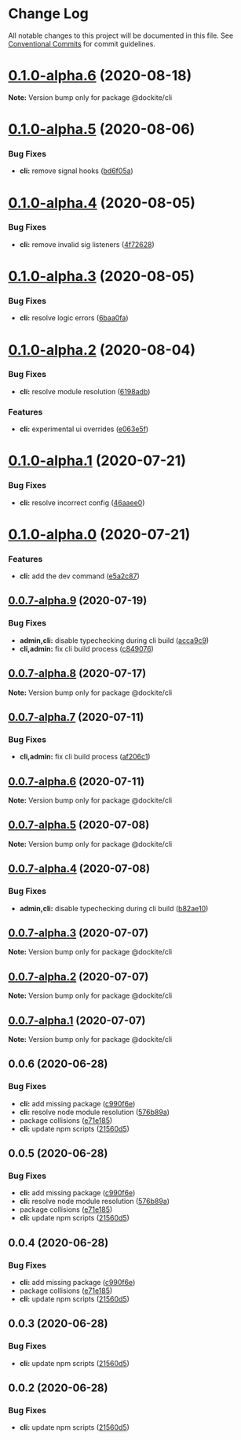# Change Log

All notable changes to this project will be documented in this file.
See [Conventional Commits](https://conventionalcommits.org) for commit guidelines.

# [0.1.0-alpha.6](https://github.com/dockite/dockite/compare/@dockite/cli@0.1.0-alpha.5...@dockite/cli@0.1.0-alpha.6) (2020-08-18)

**Note:** Version bump only for package @dockite/cli





# [0.1.0-alpha.5](https://github.com/dockite/dockite/compare/@dockite/cli@0.1.0-alpha.4...@dockite/cli@0.1.0-alpha.5) (2020-08-06)


### Bug Fixes

* **cli:** remove signal hooks ([bd6f05a](https://github.com/dockite/dockite/commit/bd6f05a77e3d2b2ce0b26491b31f8af483672a80))





# [0.1.0-alpha.4](https://github.com/dockite/dockite/compare/@dockite/cli@0.1.0-alpha.3...@dockite/cli@0.1.0-alpha.4) (2020-08-05)


### Bug Fixes

* **cli:** remove invalid sig listeners ([4f72628](https://github.com/dockite/dockite/commit/4f72628ced3ad3119649865189cb634777b3f500))





# [0.1.0-alpha.3](https://github.com/dockite/dockite/compare/@dockite/cli@0.1.0-alpha.2...@dockite/cli@0.1.0-alpha.3) (2020-08-05)


### Bug Fixes

* **cli:** resolve logic errors ([6baa0fa](https://github.com/dockite/dockite/commit/6baa0fa0dfde5499e35e5440cc8464fdd784cdea))





# [0.1.0-alpha.2](https://github.com/dockite/dockite/compare/@dockite/cli@0.1.0-alpha.1...@dockite/cli@0.1.0-alpha.2) (2020-08-04)


### Bug Fixes

* **cli:** resolve module resolution ([6198adb](https://github.com/dockite/dockite/commit/6198adbc163b2ed874fb758788caefc135e99bff))


### Features

* **cli:** experimental ui overrides ([e063e5f](https://github.com/dockite/dockite/commit/e063e5fd560238914edce050776271f4f987cca6))





# [0.1.0-alpha.1](https://github.com/dockite/dockite/compare/@dockite/cli@0.1.0-alpha.0...@dockite/cli@0.1.0-alpha.1) (2020-07-21)


### Bug Fixes

* **cli:** resolve incorrect config ([46aaee0](https://github.com/dockite/dockite/commit/46aaee0497b30c2b38a0a9569047de694fa4c902))





# [0.1.0-alpha.0](https://github.com/dockite/dockite/compare/@dockite/cli@0.0.7-alpha.9...@dockite/cli@0.1.0-alpha.0) (2020-07-21)


### Features

* **cli:** add the dev command ([e5a2c87](https://github.com/dockite/dockite/commit/e5a2c8744d069a677366119aec9f5cdc07e69ab7))





## [0.0.7-alpha.9](https://github.com/dockite/dockite/compare/@dockite/cli@0.0.6...@dockite/cli@0.0.7-alpha.9) (2020-07-19)


### Bug Fixes

* **admin,cli:** disable typechecking during cli build ([acca9c9](https://github.com/dockite/dockite/commit/acca9c961e44d443351d445aa72e943714d77025))
* **cli,admin:** fix cli build process ([c849076](https://github.com/dockite/dockite/commit/c8490765de7f5c3cba4deb422fc77e3b8b0a950b))





## [0.0.7-alpha.8](https://github.com/dockite/dockite/compare/@dockite/cli@0.0.7-alpha.7...@dockite/cli@0.0.7-alpha.8) (2020-07-17)

**Note:** Version bump only for package @dockite/cli





## [0.0.7-alpha.7](https://github.com/dockite/dockite/compare/@dockite/cli@0.0.7-alpha.6...@dockite/cli@0.0.7-alpha.7) (2020-07-11)


### Bug Fixes

* **cli,admin:** fix cli build process ([af206c1](https://github.com/dockite/dockite/commit/af206c17c27a63bdb10812f6b3a95e3f79f9de09))





## [0.0.7-alpha.6](https://github.com/dockite/dockite/compare/@dockite/cli@0.0.7-alpha.5...@dockite/cli@0.0.7-alpha.6) (2020-07-11)

**Note:** Version bump only for package @dockite/cli





## [0.0.7-alpha.5](https://github.com/dockite/dockite/compare/@dockite/cli@0.0.7-alpha.4...@dockite/cli@0.0.7-alpha.5) (2020-07-08)

**Note:** Version bump only for package @dockite/cli





## [0.0.7-alpha.4](https://github.com/dockite/dockite/compare/@dockite/cli@0.0.7-alpha.3...@dockite/cli@0.0.7-alpha.4) (2020-07-08)


### Bug Fixes

* **admin,cli:** disable typechecking during cli build ([b82ae10](https://github.com/dockite/dockite/commit/b82ae10b1de883f762f4bce3f98f6a2a9b2e457e))





## [0.0.7-alpha.3](https://github.com/dockite/dockite/compare/@dockite/cli@0.0.7-alpha.2...@dockite/cli@0.0.7-alpha.3) (2020-07-07)

**Note:** Version bump only for package @dockite/cli





## [0.0.7-alpha.2](https://github.com/dockite/dockite/compare/@dockite/cli@0.0.7-alpha.1...@dockite/cli@0.0.7-alpha.2) (2020-07-07)

**Note:** Version bump only for package @dockite/cli





## [0.0.7-alpha.1](https://github.com/dockite/dockite/compare/@dockite/cli@0.0.6...@dockite/cli@0.0.7-alpha.1) (2020-07-07)

**Note:** Version bump only for package @dockite/cli





## 0.0.6 (2020-06-28)


### Bug Fixes

* **cli:** add missing package ([c990f6e](https://github.com/dockite/dockite/commit/c990f6e385529d14c99339e256ca86f5f61a6a20))
* **cli:** resolve node module resolution ([576b89a](https://github.com/dockite/dockite/commit/576b89aea7a519c942c089fad9e2a296cef97200))
* package collisions ([e71e185](https://github.com/dockite/dockite/commit/e71e185e225708841102247b6ec7dd794252cad8))
* **cli:** update npm scripts ([21560d5](https://github.com/dockite/dockite/commit/21560d55b5ef8d9fbd5a971a2f0278e88a95cc16))





## 0.0.5 (2020-06-28)


### Bug Fixes

* **cli:** add missing package ([c990f6e](https://github.com/dockite/dockite/commit/c990f6e385529d14c99339e256ca86f5f61a6a20))
* **cli:** resolve node module resolution ([576b89a](https://github.com/dockite/dockite/commit/576b89aea7a519c942c089fad9e2a296cef97200))
* package collisions ([e71e185](https://github.com/dockite/dockite/commit/e71e185e225708841102247b6ec7dd794252cad8))
* **cli:** update npm scripts ([21560d5](https://github.com/dockite/dockite/commit/21560d55b5ef8d9fbd5a971a2f0278e88a95cc16))





## 0.0.4 (2020-06-28)


### Bug Fixes

* **cli:** add missing package ([c990f6e](https://github.com/dockite/dockite/commit/c990f6e385529d14c99339e256ca86f5f61a6a20))
* package collisions ([e71e185](https://github.com/dockite/dockite/commit/e71e185e225708841102247b6ec7dd794252cad8))
* **cli:** update npm scripts ([21560d5](https://github.com/dockite/dockite/commit/21560d55b5ef8d9fbd5a971a2f0278e88a95cc16))





## 0.0.3 (2020-06-28)


### Bug Fixes

* **cli:** update npm scripts ([21560d5](https://github.com/dockite/dockite/commit/21560d55b5ef8d9fbd5a971a2f0278e88a95cc16))





## 0.0.2 (2020-06-28)


### Bug Fixes

* **cli:** update npm scripts ([21560d5](https://github.com/dockite/dockite/commit/21560d55b5ef8d9fbd5a971a2f0278e88a95cc16))
